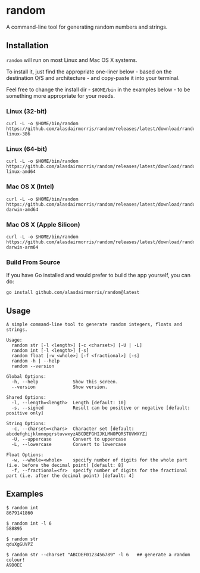 # random

A command-line tool for generating random numbers and strings.

## Installation

`random` will run on most Linux and Mac OS X systems.

To install it, just find the appropriate one-liner below - based on the destination O/S and architecture - and copy-paste it into your terminal.

Feel free to change the install dir - `$HOME/bin` in the examples below - to be something more appropriate for your needs.

### Linux (32-bit)

```
curl -L -o $HOME/bin/random https://github.com/alasdairmorris/random/releases/latest/download/random-linux-386
```

### Linux (64-bit)

```
curl -L -o $HOME/bin/random https://github.com/alasdairmorris/random/releases/latest/download/random-linux-amd64
```

### Mac OS X (Intel)

```
curl -L -o $HOME/bin/random https://github.com/alasdairmorris/random/releases/latest/download/random-darwin-amd64
```

### Mac OS X (Apple Silicon)

```
curl -L -o $HOME/bin/random https://github.com/alasdairmorris/random/releases/latest/download/random-darwin-arm64
```

### Build From Source

If you have Go installed and would prefer to build the app yourself, you can do:

```
go install github.com/alasdairmorris/random@latest
```

## Usage

```
A simple command-line tool to generate random integers, floats and strings.

Usage:
  random str [-l <length>] [-c <charset>] [-U | -L]
  random int [-l <length>] [-s]
  random float [-w <whole>] [-f <fractional>] [-s]
  random -h | --help
  random --version

Global Options:
  -h, --help             Show this screen.
  --version              Show version.

Shared Options:
  -l, --length=<length>  Length [default: 10]
  -s, --signed           Result can be positive or negative [default: positive only]

String Options:
  -c, --charset=<chars>  Character set [default: abcdefghijklmnopqrstuvwxyzABCDEFGHIJKLMNOPQRSTUVWXYZ]
  -U, --uppercase        Convert to uppercase
  -L, --lowercase        Convert to lowercase

Float Options:
  -w, --whole=<whole>    specify number of digits for the whole part (i.e. before the decimal point) [default: 8]
  -f, --fractional=<fr>  specify number of digits for the fractional part (i.e. after the decimal point) [default: 4]
```

## Examples

```
$ random int
8679141860
```

```
$ random int -l 6
588895
```

```
$ random str
qduXgGUVPZ
```

```
$ random str --charset "ABCDEF0123456789" -l 6   ## generate a random colour!
A9D0EC
```
